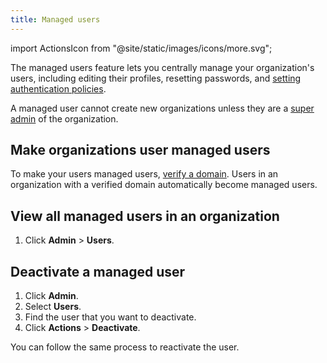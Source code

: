 ```yaml
---
title: Managed users
---
```


import ActionsIcon from "@site/static/images/icons/more.svg";

The managed users feature lets you centrally manage your organization's users, including editing their profiles, resetting passwords, and [setting authentication policies](/docs/platform/howto/set-authentication-policies).

A managed user cannot create new organizations
unless they are a [super admin](/docs/platform/howto/make-super-admin) of the organization.

## Make organizations user managed users

To make your users managed users, [verify a domain](/docs/platform/howto/manage-domains).
Users in an organization with a verified domain automatically become managed users.

## View all managed users in an organization

1. Click **Admin** > **Users**.

## Deactivate a managed user

1. Click **Admin**.
1. Select **Users**.
1. Find the user that you want to deactivate.
1. Click <ActionsIcon className="icon"/> **Actions** > **Deactivate**.

You can follow the same process to reactivate the user.

